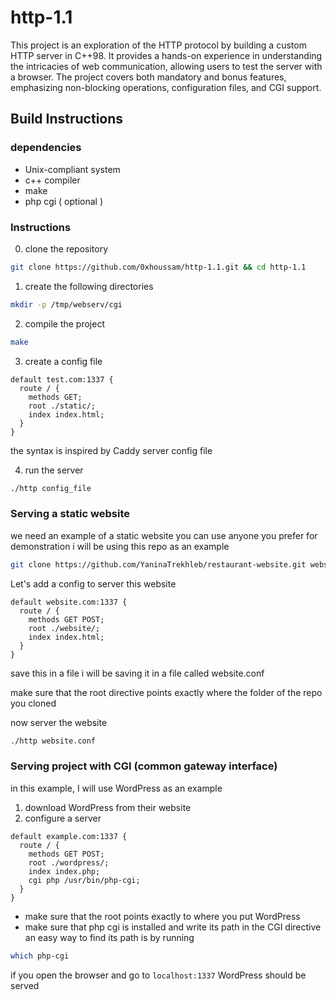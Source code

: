 # http-1.1

This project is an exploration of the HTTP protocol by building a custom HTTP server in C++98. It provides a hands-on experience in understanding the intricacies of web communication, allowing users to test the server with a browser. The project covers both mandatory and bonus features, emphasizing non-blocking operations, configuration files, and CGI support.

## Build Instructions

### dependencies
- Unix-compliant system
- c++ compiler
- make
- php cgi ( optional )

### Instructions

0. clone the repository

```sh
git clone https://github.com/0xhoussam/http-1.1.git && cd http-1.1
```

1. create the following directories

```sh
mkdir -p /tmp/webserv/cgi
```

2. compile the project

```sh
make
```

3. create a config file

```
default test.com:1337 {
  route / {
    methods GET;
    root ./static/;
    index index.html;
  }
}
```

the syntax is inspired by Caddy server config file

4. run the server

```sh
./http config_file
```

### Serving a static website

we need an example of a static website you can use anyone you prefer for demonstration i will be using this repo as an example

```sh
git clone https://github.com/YaninaTrekhleb/restaurant-website.git website
```

Let's add a config to server this website

```
default website.com:1337 {
  route / {
    methods GET POST;
    root ./website/;
    index index.html;
  }
}
```

save this in a file i will be saving it in a file called website.conf

make sure that the root directive points exactly where the folder of the repo you cloned

now server the website

```sh
./http website.conf
```

### Serving project with CGI (common gateway interface)

in this example, I will use WordPress as an example

1. download WordPress from their website
2. configure a server

```
default example.com:1337 {
  route / {
    methods GET POST;
    root ./wordpress/;
    index index.php;
    cgi php /usr/bin/php-cgi;
  }
}
```

- make sure that the root points exactly to where you put WordPress
- make sure that php cgi is installed and write its path in the CGI
directive an easy way to find its path is by running
```sh
which php-cgi
```

if you open the browser and go to `localhost:1337`
WordPress should be served
